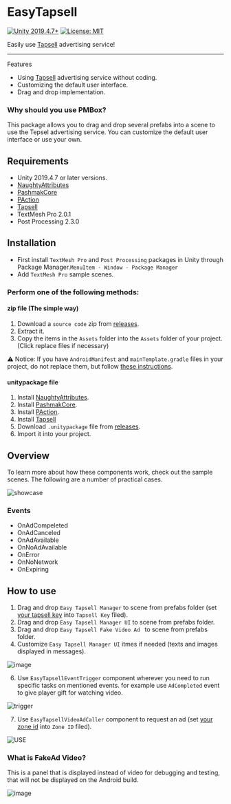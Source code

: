# EasyTapsell

[![Unity 2019.4.7+](https://img.shields.io/badge/unity-2019.4.7%2B-blue.svg)](https://unity3d.com/get-unity/download)
[![License: MIT](https://img.shields.io/badge/License-MIT-brightgreen.svg)](https://github.com/mohammadroohian/PAction/blob/master/LICENSE)

Easily use [Tapsell](https://tapsell.ir) advertising service!
____________
Features
  * Using [Tapsell](https://tapsell.ir) advertising service without coding.
  * Customizing the default user interface.
  * Drag and drop implementation.

### Why should you use PMBox?

This package allows you to drag and drop several prefabs into a scene to use the Tepsel advertising service.
You can customize the default user interface or use your own.

## Requirements

* Unity 2019.4.7 or later versions.
* [NaughtyAttributes](https://github.com/dbrizov/NaughtyAttributes)
* [PashmakCore](https://github.com/mohammadroohian/PashmakCore)
* [PAction](https://github.com/mohammadroohian/PAction)
* [Tapsell](https://docs.tapsell.ir/plus-sdk/unity/initialize-android/)
* TextMesh Pro 2.0.1
* Post Processing 2.3.0

## Installation
* First install `TextMesh Pro` and `Post Processing` packages in Unity through Package Manager.`MenuItem - Window - Package Manager`
* Add `TextMesh Pro` sample scenes.

### Perform one of the following methods:
#### zip file (The simple way)
1. Download a `source code` zip from [releases](https://github.com/mohammadroohian/EasyTapsell/releases).
2. Extract it.
3. Copy the items in the `Assets` folder into the `Assets` folder of your project. (Click replace files if necessary)

⚠ Notice: If you have `AndroidManifest` and `mainTemplate.gradle` files in your project, do not replace them, but follow [these instructions](https://docs.tapsell.ir/tapsell-sdk/unity/initialize-android/#%D8%AA%D9%86%D8%B8%DB%8C%D9%85%D8%A7%D8%AA-%D8%A7%D9%88%D9%84%DB%8C%D9%87-sdk).

#### unitypackage file
1. Install [NaughtyAttributes](https://github.com/dbrizov/NaughtyAttributes#installation).
2. Install [PashmakCore](https://github.com/mohammadroohian/PashmakCore#installation).
3. Install [PAction](https://github.com/mohammadroohian/PAction#installation).
4. Install [Tapsell](https://docs.tapsell.ir/plus-sdk/unity/initialize-android/)
5. Download `.unitypackage` file from [releases](https://github.com/mohammadroohian/EasyTapsell/releases).
6. Import it into your project.

## Overview
To learn more about how these components work, check out the sample scenes.
The following are a number of practical cases.

![showcase](https://user-images.githubusercontent.com/80090999/116399234-f281db00-a83d-11eb-905d-2edc51e11f23.gif)

### Events
* OnAdCompeleted
* OnAdCanceled
* OnAdAvailable
* OnNoAdAvailable
* OnError
* OnNoNetwork
* OnExpiring

## How to use
1. Drag and drop `Easy Tapsell Manager` to scene from prefabs folder (set [your tapsell key](https://dashboard.tapsell.ir/) into `Tapsell Key` filed).
3. Drag and drop `Easy Tapsell Manager UI` to scene from prefabs folder.
4. Drag and drop `Easy Tapsell Fake Video Ad ` to scene from prefabs folder.
5. Customize `Easy Tapsell Manager UI` itmes if needed (texts and images displayed in messages).

![image](https://user-images.githubusercontent.com/80090999/116940867-d5a53780-ac83-11eb-93cf-f3e6b498169d.png)

6. Use `EasyTapsellEventTrigger` component wherever you need to run specific tasks on mentioned events. for example use `AdCompleted` event to give player gift for watching video.

![trigger](https://user-images.githubusercontent.com/80090999/116892628-3feab780-ac45-11eb-81a2-c0cf405a2f0d.gif)

7. Use `EasyTapsellVideoAdCaller` component to request an ad (set [your zone id](https://dashboard.tapsell.ir/) into `Zone ID` filed).

![USE](https://user-images.githubusercontent.com/80090999/116403125-70e07c00-a842-11eb-9bd6-8e0a141c098c.gif)

### What is FakeAd Video?
This is a panel that is displayed instead of video for debugging and testing, that will not be displayed on the Android build.

![image](https://user-images.githubusercontent.com/80090999/116893399-2c8c1c00-ac46-11eb-9f5e-ccfa712c8de9.png)


